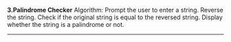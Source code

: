**3.Palindrome Checker**
Algorithm:
Prompt the user to enter a string.
Reverse the string.
Check if the original string is equal to the reversed string.
Display whether the string is a palindrome or not.
_______________________________________________________________________
